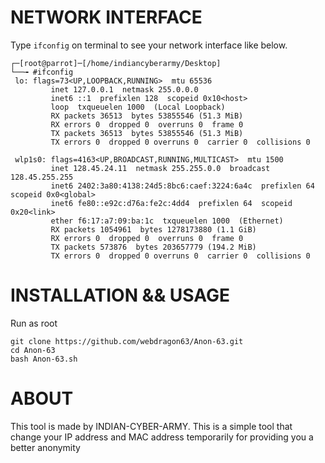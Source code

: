 # NETWORK INTERFACE
Type `ifconfig` on terminal to see your network interface like below.

```shell
┌─[root@parrot]─[/home/indiancyberarmy/Desktop]
└──╼ #ifconfig
 lo: flags=73<UP,LOOPBACK,RUNNING>  mtu 65536
         inet 127.0.0.1  netmask 255.0.0.0
         inet6 ::1  prefixlen 128  scopeid 0x10<host>
         loop  txqueuelen 1000  (Local Loopback)
         RX packets 36513  bytes 53855546 (51.3 MiB)
         RX errors 0  dropped 0  overruns 0  frame 0
         TX packets 36513  bytes 53855546 (51.3 MiB)
         TX errors 0  dropped 0 overruns 0  carrier 0  collisions 0

 wlp1s0: flags=4163<UP,BROADCAST,RUNNING,MULTICAST>  mtu 1500
         inet 128.45.24.11  netmask 255.255.0.0  broadcast 128.45.255.255
         inet6 2402:3a80:4138:24d5:8bc6:caef:3224:6a4c  prefixlen 64  scopeid 0x0<global>
         inet6 fe80::e92c:d76a:fe2c:4dd4  prefixlen 64  scopeid 0x20<link>
         ether f6:17:a7:09:ba:1c  txqueuelen 1000  (Ethernet)
         RX packets 1054961  bytes 1278173880 (1.1 GiB)
         RX errors 0  dropped 0  overruns 0  frame 0
         TX packets 573876  bytes 203657779 (194.2 MiB)
         TX errors 0  dropped 0 overruns 0  carrier 0  collisions 0
```

# INSTALLATION && USAGE
Run as root
```shell
git clone https://github.com/webdragon63/Anon-63.git
cd Anon-63
bash Anon-63.sh
```
# ABOUT
This tool is made by INDIAN-CYBER-ARMY. This is a simple tool that change your IP address and MAC address temporarily for providing you a better anonymity